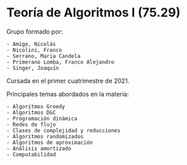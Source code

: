 # Teoría de Algoritmos I (75.29)
Grupo formado por:

    - Amigo, Nicolás
    - Nicolini, Franco
    - Serrano, Maria Candela
    - Primerano Lomba, Franco Alejandro
    - Singer, Joaquín

Cursada en el primer cuatrimestre de 2021.

Principales temas abordados en la materia:

    - Algoritmos Greedy
    - Algoritmos D&C
    - Programación dinámica
    - Redes de flujo
    - Clases de complejidad y reducciones
    - Algoritmos randomizados
    - Algoritmos de aproximación
    - Análisis amortizado
    - Computabilidad
